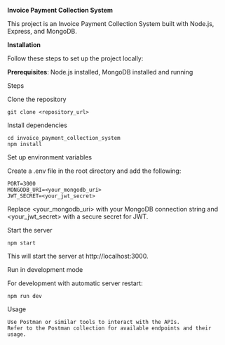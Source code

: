 **Invoice Payment Collection System**

This project is an Invoice Payment Collection System built with Node.js, Express, and MongoDB.

**Installation**

Follow these steps to set up the project locally:

**Prerequisites**:
 Node.js installed, 
 MongoDB installed and running

Steps

Clone the repository

    git clone <repository_url>

Install dependencies

    cd invoice_payment_collection_system
    npm install

Set up environment variables

Create a .env file in the root directory and add the following:

    PORT=3000
    MONGODB_URI=<your_mongodb_uri>
    JWT_SECRET=<your_jwt_secret>

Replace <your_mongodb_uri> with your MongoDB connection string and <your_jwt_secret> with a secure secret for JWT.

Start the server

    npm start

This will start the server at http://localhost:3000.

Run in development mode

For development with automatic server restart:

    npm run dev

Usage

    Use Postman or similar tools to interact with the APIs.
    Refer to the Postman collection for available endpoints and their usage.

